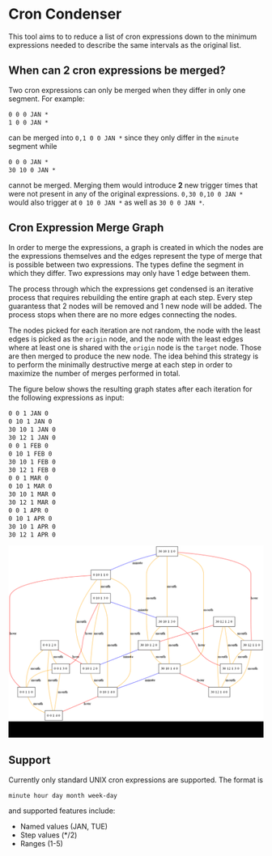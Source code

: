 # Cron Condenser

This tool aims to to reduce a list of cron expressions down to the minimum
expressions needed to describe the same intervals as the original list.

## When can 2 cron expressions be merged?

Two cron expressions can only be merged when they differ in only one segment.
For example:

```
0 0 0 JAN *
1 0 0 JAN *
```

can be merged into `0,1 0 0 JAN *` since they only differ in the `minute` segment while

```
0 0 0 JAN *
30 10 0 JAN *
```

cannot be merged. Merging them would introduce **2** new trigger times that were
not present in any of the original expressions. `0,30 0,10 0 JAN *` would also
trigger at `0 10 0 JAN *` as well as `30 0 0 JAN *`.

## Cron Expression Merge Graph

In order to merge the expressions, a graph is created in which the nodes are the
expressions themselves and the edges represent the type of merge that is
possible between two expressions. The types define the segment in which
they differ. Two expressions may only have 1 edge between them.

The process through which the expressions get condensed is an iterative process
that requires rebuilding the entire graph at each step. Every step guarantess
that 2 nodes will be removed and 1 new node will be added. The process stops when
there are no more edges connecting the nodes.

The nodes picked for each iteration are not random, the node with the least
edges is picked as the `origin` node, and the node with the least edges where at
least one is shared with the `origin` node is the `target` node. Those are then
merged to produce the new node. The idea behind this strategy is to perform the
minimally destructive merge at each step in order to maximize the number of
merges performed in total.

The figure below shows the resulting graph states after each iteration for the
following expressions as input:

```
0 0 1 JAN 0
0 10 1 JAN 0
30 10 1 JAN 0
30 12 1 JAN 0
0 0 1 FEB 0
0 10 1 FEB 0
30 10 1 FEB 0
30 12 1 FEB 0
0 0 1 MAR 0
0 10 1 MAR 0
30 10 1 MAR 0
30 12 1 MAR 0
0 0 1 APR 0
0 10 1 APR 0
30 10 1 APR 0
30 12 1 APR 0
```

![Cron condensing merge graphs](./doc/cron-condensing-large.gif)

## Support

Currently only standard UNIX cron expressions are supported. The format is

```
minute hour day month week-day
```

and supported features include:
- Named values (JAN, TUE)
- Step values (*/2)
- Ranges (1-5)
